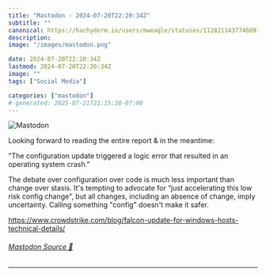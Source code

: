 ```yaml
---
title: "Mastodon - 2024-07-20T22:20:34Z"
subtitle: ""
canonical: https://hachyderm.io/users/mweagle/statuses/112821143774609165
description:
image: "/images/mastodon.png"

date: 2024-07-20T22:20:34Z
lastmod: 2024-07-20T22:20:34Z
image: ""
tags: ["Social Media"]

categories: ["mastodon"]
# generated: 2025-07-21T21:15:38-07:00
---
```

![Mastodon](/images/mastodon.png)

<p>Looking forward to reading the entire report &amp; in the meantime:</p><p>&quot;The configuration update triggered a logic error that resulted in an operating system crash.”</p><p>The debate over configuration over code is much less important than change over stasis. It&#39;s tempting to advocate for “just accelerating this low risk config change&quot;, but all changes, including an absence of change, imply uncertainty.  Calling something &quot;config&quot; doesn&#39;t make it safer. </p><p><a href="https://www.crowdstrike.com/blog/falcon-update-for-windows-hosts-technical-details/" target="_blank" rel="nofollow noopener noreferrer" translate="no"><span class="invisible">https://www.</span><span class="ellipsis">crowdstrike.com/blog/falcon-up</span><span class="invisible">date-for-windows-hosts-technical-details/</span></a></p>


###### [Mastodon Source 🐘](https://hachyderm.io/@mweagle/112821143774609165)

___
